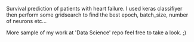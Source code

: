 Survival prediction of patients with heart failure.
I used keras classifiyer then perform some gridsearch to find the best epoch, batch_size, number of neurons etc...

More sample of my work at 'Data Science' repo feel free to take a look. ;) 

